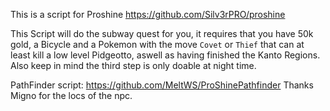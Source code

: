 This is a script for Proshine https://github.com/Silv3rPRO/proshine

This Script will do the subway quest for you, it requires that you have 50k gold, a Bicycle and a Pokemon with the move `Covet` or `Thief` that can at least kill a low level Pidgeotto, aswell as having finished the Kanto Regions.
Also keep in mind the third step is only doable at night time.

PathFinder script: https://github.com/MeltWS/ProShinePathfinder
Thanks Migno for the locs of the npc.
